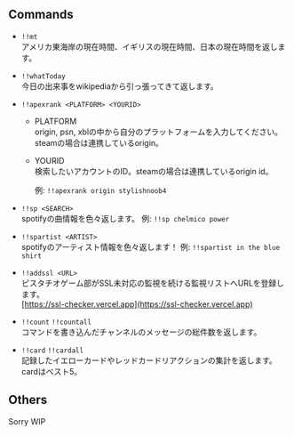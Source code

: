 ## Commands

- `!!mt`  
アメリカ東海岸の現在時間、イギリスの現在時間、日本の現在時間を返します。

- `!!whatToday`  
今日の出来事をwikipediaから引っ張ってきて返します。

- `!!apexrank <PLATFORM> <YOURID>`  
  - PLATFORM  
  origin, psn, xblの中から自分のプラットフォームを入力してください。steamの場合は連携しているorigin。

  - YOURID  
  検索したいアカウントのID。steamの場合は連携しているorigin id。

    例: `!!apexrank origin stylishnoob4`

- `!!sp <SEARCH>`  
spotifyの曲情報を色々返します。
例: `!!sp chelmico power`

- `!!spartist <ARTIST>`  
spotifyのアーティスト情報を色々返します！  例: `!!spartist in the blue shirt`

- `!!addssl <URL>`  
ピスタチオゲーム部がSSL未対応の監視を続ける監視リストへURLを登録します。  
[https://ssl-checker.vercel.app](https://ssl-checker.vercel.app)

- `!!count` `!!countall`  
コマンドを書き込んだチャンネルのメッセージの総件数を返します。

- `!!card` `!!cardall`  
記録したイエローカードやレッドカードリアクションの集計を返します。cardはベスト5。

## Others

Sorry WIP
